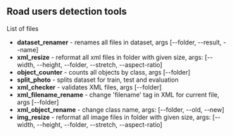 ## Road users detection tools

List of files
- **dataset_renamer** - renames all files in dataset, args [--folder, --result, --name]
- **xml_resize** - reformat all xml files in folder with given size, args: [--width, --height, --folder, --stretch, --aspect-ratio]
- **object_counter** - counts all objects by class, args [--folder]
- **split_photo** - splits dataset for train, test and evaluation
- **xml_checker** - validates XML files, args [--folder]
- **xml_filename_rename** - change 'filename' tag in XML for current file, args [--folder]
- **xml_object_rename** - change class name, args: [--folder, --old, --new]
- **img_resize** - reformat all image files in folder with given size, args: [--width, --height, --folder, --stretch, --aspect-ratio]



